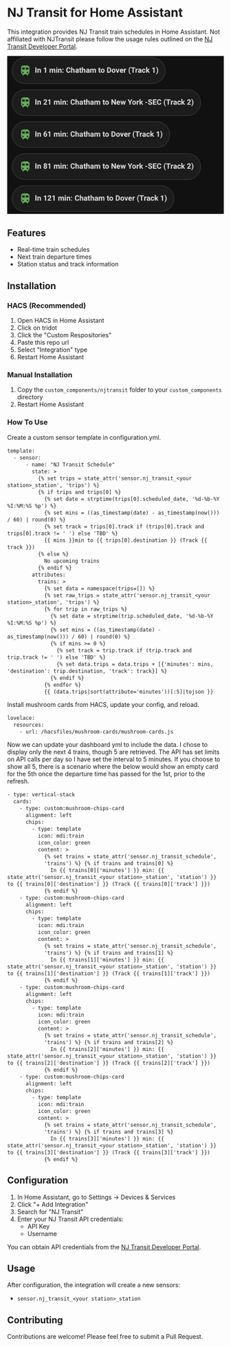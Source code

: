 # NJ Transit for Home Assistant

This integration provides NJ Transit train schedules in Home Assistant. Not affiliated with NJTransit please follow the usage rules outlined on the [NJ Transit Developer Portal](https://developer.njtransit.com/registration/docs). 

![example](example.png)

## Features

- Real-time train schedules
- Next train departure times
- Station status and track information

## Installation

### HACS (Recommended)
1. Open HACS in Home Assistant
2. Click on tridot
3. Click the "Custom Respositories"
4. Paste this repo url
5. Select "Integration" type
6. Restart Home Assistant

### Manual Installation
1. Copy the `custom_components/njtransit` folder to your `custom_components` directory
2. Restart Home Assistant


### How To Use

Create a custom sensor template in configuration.yml.

```
template:
  - sensor:
      - name: "NJ Transit Schedule"
        state: >
          {% set trips = state_attr('sensor.nj_transit_<your station>_station', 'trips') %}
          {% if trips and trips[0] %}
            {% set date = strptime(trips[0].scheduled_date, '%d-%b-%Y %I:%M:%S %p') %}
            {% set mins = ((as_timestamp(date) - as_timestamp(now())) / 60) | round(0) %}
            {% set track = trips[0].track if (trips[0].track and trips[0].track != ' ') else 'TBD' %}
            {{ mins }}min to {{ trips[0].destination }} (Track {{ track }})
          {% else %}
            No upcoming trains
          {% endif %}
        attributes:
          trains: >
            {% set data = namespace(trips=[]) %}
            {% set raw_trips = state_attr('sensor.nj_transit_<your station>_station', 'trips') %}
            {% for trip in raw_trips %}
              {% set date = strptime(trip.scheduled_date, '%d-%b-%Y %I:%M:%S %p') %}
              {% set mins = ((as_timestamp(date) - as_timestamp(now())) / 60) | round(0) %}
              {% if mins >= 0 %}
                {% set track = trip.track if (trip.track and trip.track != ' ') else 'TBD' %}
                {% set data.trips = data.trips + [{'minutes': mins, 'destination': trip.destination, 'track': track}] %}
              {% endif %}
            {% endfor %}
            {{ (data.trips|sort(attribute='minutes'))[:5]|tojson }}
```

Install mushroom cards from HACS, update your config, and reload.

```
lovelace:
  resources:
    - url: /hacsfiles/mushroom-cards/mushroom-cards.js
```
Now we can update your dashboard yml to include the data. I chose to display only the next 4 trains, though 5 are retrieved. The API has set limits on API calls per day so I have set the interval to 5 minutes. If you choose to show all 5, there is a scenario where the below would show an empty card for the 5th once the departure time has passed for the 1st, prior to the refresh.

```
- type: vertical-stack
  cards:
    - type: custom:mushroom-chips-card
      alignment: left
      chips:
        - type: template
          icon: mdi:train
          icon_color: green
          content: >
            {% set trains = state_attr('sensor.nj_transit_schedule',
            'trains') %} {% if trains and trains[0] %}
              In {{ trains[0]['minutes'] }} min: {{ state_attr('sensor.nj_transit_<your station>_station', 'station') }} to {{ trains[0]['destination'] }} (Track {{ trains[0]['track'] }})
            {% endif %}
    - type: custom:mushroom-chips-card
      alignment: left
      chips:
        - type: template
          icon: mdi:train
          icon_color: green
          content: >
            {% set trains = state_attr('sensor.nj_transit_schedule',
            'trains') %} {% if trains and trains[1] %}
              In {{ trains[1]['minutes'] }} min: {{ state_attr('sensor.nj_transit_<your station>_station', 'station') }} to {{ trains[1]['destination'] }} (Track {{ trains[1]['track'] }})
            {% endif %}
    - type: custom:mushroom-chips-card
      alignment: left
      chips:
        - type: template
          icon: mdi:train
          icon_color: green
          content: >
            {% set trains = state_attr('sensor.nj_transit_schedule',
            'trains') %} {% if trains and trains[2] %}
              In {{ trains[2]['minutes'] }} min: {{ state_attr('sensor.nj_transit_<your station>_station', 'station') }} to {{ trains[2]['destination'] }} (Track {{ trains[2]['track'] }})
            {% endif %}
    - type: custom:mushroom-chips-card
      alignment: left
      chips:
        - type: template
          icon: mdi:train
          icon_color: green
          content: >
            {% set trains = state_attr('sensor.nj_transit_schedule',
            'trains') %} {% if trains and trains[3] %}
              In {{ trains[3]['minutes'] }} min: {{ state_attr('sensor.nj_transit_<your station>_station', 'station') }} to {{ trains[3]['destination'] }} (Track {{ trains[3]['track'] }})
            {% endif %}
```

## Configuration

1. In Home Assistant, go to Settings → Devices & Services
2. Click "+ Add Integration"
3. Search for "NJ Transit"
4. Enter your NJ Transit API credentials:
   - API Key
   - Username

You can obtain API credentials from the [NJ Transit Developer Portal](https://developer.njtransit.com/registration/docs).

## Usage

After configuration, the integration will create a new sensors:
- `sensor.nj_transit_<your station>_station`

## Contributing

Contributions are welcome! Please feel free to submit a Pull Request. 